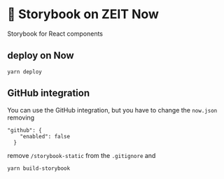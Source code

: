 # 📙 Storybook on ZEIT Now

Storybook for React components

## deploy on Now

```
yarn deploy
```

## GitHub integration

You can use the GitHub integration, but you have to change the `now.json` removing

```
"github": {
    "enabled": false
  }
```

remove `/storybook-static` from the `.gitignore` and

```
yarn build-storybook
```
